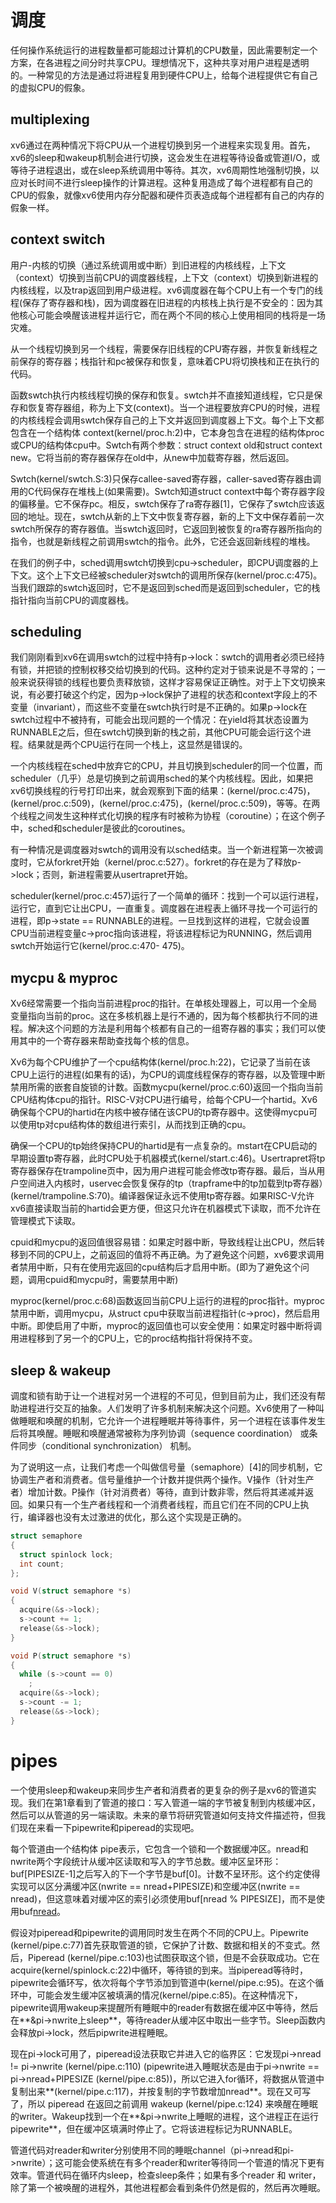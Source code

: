 # 调度

任何操作系统运行的进程数量都可能超过计算机的CPU数量，因此需要制定一个方案，在各进程之间分时共享CPU。理想情况下，这种共享对用户进程是透明的。一种常见的方法是通过将进程复用到硬件CPU上，给每个进程提供它有自己的虚拟CPU的假象。


## multiplexing

xv6通过在两种情况下将CPU从一个进程切换到另一个进程来实现复用。首先，xv6的sleep和wakeup机制会进行切换，这会发生在进程等待设备或管道I/O，或等待子进程退出，或在sleep系统调用中等待。其次，xv6周期性地强制切换，以应对长时间不进行sleep操作的计算进程。这种复用造成了每个进程都有自己的CPU的假象，就像xv6使用内存分配器和硬件页表造成每个进程都有自己的内存的假象一样。



## context switch

用户-内核的切换（通过系统调用或中断）到旧进程的内核线程，上下文（context）切换到当前CPU的调度器线程，上下文（context）切换到新进程的内核线程，以及trap返回到用户级进程。xv6调度器在每个CPU上有一个专门的线程(保存了寄存器和栈)，因为调度器在旧进程的内核栈上执行是不安全的：因为其他核心可能会唤醒该进程并运行它，而在两个不同的核心上使用相同的栈将是一场灾难。


从一个线程切换到另一个线程，需要保存旧线程的CPU寄存器，并恢复新线程之前保存的寄存器；栈指针和pc被保存和恢复，意味着CPU将切换栈和正在执行的代码。

函数swtch执行内核线程切换的保存和恢复。swtch并不直接知道线程，它只是保存和恢复寄存器组，称为上下文(context)。当一个进程要放弃CPU的时候，进程的内核线程会调用swtch保存自己的上下文并返回到调度器上下文。每个上下文都包含在一个结构体 context(kernel/proc.h:2)中，它本身包含在进程的结构体proc或CPU的结构体cpu中。Swtch有两个参数：struct context old和struct context new。它将当前的寄存器保存在old中，从new中加载寄存器，然后返回。

Swtch(kernel/swtch.S:3)只保存callee-saved寄存器，caller-saved寄存器由调用的C代码保存在堆栈上(如果需要)。Swtch知道struct context中每个寄存器字段的偏移量。它不保存pc。相反，swtch保存了ra寄存器[1]，它保存了swtch应该返回的地址。现在，swtch从新的上下文中恢复寄存器，新的上下文中保存着前一次swtch所保存的寄存器值。当swtch返回时，它返回到被恢复的ra寄存器所指向的指令，也就是新线程之前调用swtch的指令。此外，它还会返回新线程的堆栈。

在我们的例子中，sched调用swtch切换到cpu->scheduler，即CPU调度器的上下文。这个上下文已经被scheduler对swtch的调用所保存(kernel/proc.c:475)。当我们跟踪的swtch返回时，它不是返回到sched而是返回到scheduler，它的栈指针指向当前CPU的调度器栈。

## scheduling

我们刚刚看到xv6在调用swtch的过程中持有p->lock：swtch的调用者必须已经持有锁，并把锁的控制权移交给切换到的代码。这种约定对于锁来说是不寻常的；一般来说获得锁的线程也要负责释放锁，这样才容易保证正确性。对于上下文切换来说，有必要打破这个约定，因为p->lock保护了进程的状态和context字段上的不变量（invariant），而这些不变量在swtch执行时是不正确的。如果p->lock在swtch过程中不被持有，可能会出现问题的一个情况：在yield将其状态设置为RUNNABLE之后，但在swtch切换到新的栈之前，其他CPU可能会运行这个进程。结果就是两个CPU运行在同一个栈上，这显然是错误的。

一个内核线程在sched中放弃它的CPU，并且切换到scheduler的同一个位置，而scheduler（几乎）总是切换到之前调用sched的某个内核线程。因此，如果把xv6切换线程的行号打印出来，就会观察到下面的结果：(kernel/proc.c:475)，(kernel/proc.c:509)，(kernel/proc.c:475)，(kernel/proc.c:509)，等等。在两个线程之间发生这种样式化切换的程序有时被称为协程（coroutine）；在这个例子中，sched和scheduler是彼此的coroutines。

有一种情况是调度器对swtch的调用没有以sched结束。当一个新进程第一次被调度时，它从forkret开始（kernel/proc.c:527）。forkret的存在是为了释放p->lock；否则，新进程需要从usertrapret开始。


scheduler(kernel/proc.c:457)运行了一个简单的循环：找到一个可以运行进程，运行它，直到它让出CPU，一直重复。调度器在进程表上循环寻找一个可运行的进程，即p->state == RUNNABLE的进程。一旦找到这样的进程，它就会设置CPU当前进程变量c->proc指向该进程，将该进程标记为RUNNING，然后调用swtch开始运行它(kernel/proc.c:470- 475)。

## mycpu & myproc 

​ Xv6经常需要一个指向当前进程proc的指针。在单核处理器上，可以用一个全局变量指向当前的proc。这在多核机器上是行不通的，因为每个核都执行不同的进程。解决这个问题的方法是利用每个核都有自己的一组寄存器的事实；我们可以使用其中的一个寄存器来帮助查找每个核的信息。

Xv6为每个CPU维护了一个cpu结构体(kernel/proc.h:22)，它记录了当前在该CPU上运行的进程(如果有的话)，为CPU的调度线程保存的寄存器，以及管理中断禁用所需的嵌套自旋锁的计数。函数mycpu(kernel/proc.c:60)返回一个指向当前CPU结构体cpu的指针。RISC-V对CPU进行编号，给每个CPU一个hartid。Xv6确保每个CPU的hartid在内核中被存储在该CPU的tp寄存器中。这使得mycpu可以使用tp对cpu结构体的数组进行索引，从而找到正确的cpu。

确保一个CPU的tp始终保持CPU的hartid是有一点复杂的。mstart在CPU启动的早期设置tp寄存器，此时CPU处于机器模式(kernel/start.c:46)。Usertrapret将tp寄存器保存在trampoline页中，因为用户进程可能会修改tp寄存器。最后，当从用户空间进入内核时，uservec会恢复保存的tp（trapframe中的tp加载到tp寄存器）(kernel/trampoline.S:70)。编译器保证永远不使用tp寄存器。如果RISC-V允许xv6直接读取当前的hartid会更方便，但这只允许在机器模式下读取，而不允许在管理模式下读取。

cpuid和mycpu的返回值很容易错：如果定时器中断，导致线程让出CPU，然后转移到不同的CPU上，之前返回的值将不再正确。为了避免这个问题，xv6要求调用者禁用中断，只有在使用完返回的cpu结构后才启用中断。(即为了避免这个问题，调用cpuid和mycpu时，需要禁用中断)

myproc(kernel/proc.c:68)函数返回当前CPU上运行的进程的proc指针。myproc禁用中断，调用mycpu，从struct cpu中获取当前进程指针(c->proc)，然后启用中断。即使启用了中断，myproc的返回值也可以安全使用：如果定时器中断将调用进程移到了另一个的CPU上，它的proc结构指针将保持不变。

## sleep & wakeup 

调度和锁有助于让一个进程对另一个进程的不可见，但到目前为止，我们还没有帮助进程进行交互的抽象。人们发明了许多机制来解决这个问题。Xv6使用了一种叫做睡眠和唤醒的机制，它允许一个进程睡眠并等待事件，另一个进程在该事件发生后将其唤醒。睡眠和唤醒通常被称为序列协调（sequence coordination） 或条件同步（conditional synchronization） 机制。

为了说明这一点，让我们考虑一个叫做信号量（semaphore）[4]的同步机制，它协调生产者和消费者。信号量维护一个计数并提供两个操作。V操作（针对生产者）增加计数。P操作（针对消费者）等待，直到计数非零，然后将其递减并返回。如果只有一个生产者线程和一个消费者线程，而且它们在不同的CPU上执行，编译器也没有太过激进的优化，那么这个实现是正确的。

```c 
struct semaphore
{
  struct spinlock lock;
  int count;
};

void V(struct semaphore *s)
{
  acquire(&s->lock);
  s->count += 1;
  release(&s->lock);
}

void P(struct semaphore *s)
{
  while (s->count == 0)
    ;
  acquire(&s->lock);
  s->count -= 1;
  release(&s->lock);
}
```

# pipes 

一个使用sleep和wakeup来同步生产者和消费者的更复杂的例子是xv6的管道实现。我们在第1章看到了管道的接口：写入管道一端的字节被复制到内核缓冲区，然后可以从管道的另一端读取。未来的章节将研究管道如何支持文件描述符，但我们现在来看一下pipewrite和piperead的实现吧。

每个管道由一个结构体 pipe表示，它包含一个锁和一个数据缓冲区。nread和nwrite两个字段统计从缓冲区读取和写入的字节总数。缓冲区呈环形：buf[PIPESIZE-1]之后写入的下一个字节是buf[0]。计数不呈环形。这个约定使得实现可以区分满缓冲区(nwrite == nread+PIPESIZE)和空缓冲区(nwrite == nread)，但这意味着对缓冲区的索引必须使用buf[nread % PIPESIZE]，而不是使用buf[nread](nwrite也是如此)。

假设对piperead和pipewrite的调用同时发生在两个不同的CPU上。Pipewrite (kernel/pipe.c:77)首先获取管道的锁，它保护了计数、数据和相关的不变式。然后，Piperead (kernel/pipe.c:103)也试图获取这个锁，但是不会获取成功。它在acquire(kernel/spinlock.c:22)中循环，等待锁的到来。当piperead等待时，pipewrite会循环写，依次将每个字节添加到管道中(kernel/pipe.c:95)。在这个循环中，可能会发生缓冲区被填满的情况(kernel/pipe.c:85)。在这种情况下，pipewrite调用wakeup来提醒所有睡眠中的reader有数据在缓冲区中等待，然后在**&pi->nwrite上sleep**，等待reader从缓冲区中取出一些字节。Sleep函数内会释放pi->lock，然后pipwrite进程睡眠。

现在pi->lock可用了，piperead设法获取它并进入它的临界区：它发现pi->nread != pi->nwrite (kernel/pipe.c:110) (pipewrite进入睡眠状态是由于pi->nwrite == pi->nread+PIPESIZE (kernel/pipe.c:85))，所以它进入for循环，将数据从管道中复制出来**(kernel/pipe.c:117)，并按复制的字节数增加nread**。现在又可写了，所以 piperead 在返回之前调用 wakeup (kernel/pipe.c:124) 来唤醒在睡眠的writer。Wakeup找到一个在**&pi->nwrite上睡眠的进程，这个进程正在运行pipewrite**，但在缓冲区填满时停止了。它将该进程标记为RUNNABLE。

管道代码对reader和writer分别使用不同的睡眠channel（pi->nread和pi->nwrite）；这可能会使系统在有多个reader和writer等待同一个管道的情况下更有效率。管道代码在循环内sleep，检查sleep条件；如果有多个reader 和 writer，除了第一个被唤醒的进程外，其他进程都会看到条件仍然是假的，然后再次睡眠。

